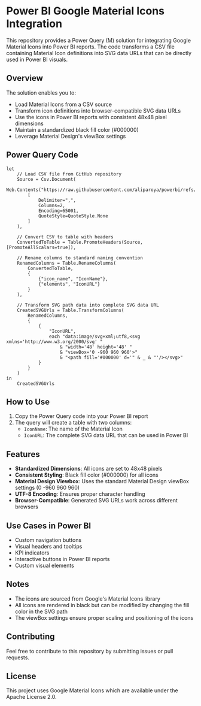 # Power BI Google Material Icons Integration

This repository provides a Power Query (M) solution for integrating Google Material Icons into Power BI reports. The code transforms a CSV file containing Material Icon definitions into SVG data URLs that can be directly used in Power BI visuals.

## Overview

The solution enables you to:
- Load Material Icons from a CSV source
- Transform icon definitions into browser-compatible SVG data URLs
- Use the icons in Power BI reports with consistent 48x48 pixel dimensions
- Maintain a standardized black fill color (#000000)
- Leverage Material Design's viewBox settings

## Power Query Code

```powerquery
let
    // Load CSV file from GitHub repository
    Source = Csv.Document(
        Web.Contents("https://raw.githubusercontent.com/aliparoya/powerbi/refs/heads/main/outlined_icons.csv"),
        [
            Delimiter=",", 
            Columns=2, 
            Encoding=65001, 
            QuoteStyle=QuoteStyle.None
        ]
    ),
    
    // Convert CSV to table with headers
    ConvertedToTable = Table.PromoteHeaders(Source, [PromoteAllScalars=true]),
    
    // Rename columns to standard naming convention
    RenamedColumns = Table.RenameColumns(
        ConvertedToTable,
        {
            {"icon_name", "IconName"}, 
            {"elements", "IconURL"}
        }
    ),
    
    // Transform SVG path data into complete SVG data URL
    CreatedSVGUrls = Table.TransformColumns(
        RenamedColumns, 
        {
            {
                "IconURL", 
                each "data:image/svg+xml;utf8,<svg xmlns='http://www.w3.org/2000/svg' " 
                    & "width='48' height='48' "
                    & "viewBox='0 -960 960 960'>"
                    & "<path fill='#000000' d='" & _ & "'/></svg>"
            }
        }
    )
in
    CreatedSVGUrls
```

## How to Use

1. Copy the Power Query code into your Power BI report
2. The query will create a table with two columns:
   - `IconName`: The name of the Material Icon
   - `IconURL`: The complete SVG data URL that can be used in Power BI

## Features

- **Standardized Dimensions**: All icons are set to 48x48 pixels
- **Consistent Styling**: Black fill color (#000000) for all icons
- **Material Design Viewbox**: Uses the standard Material Design viewBox settings (0 -960 960 960)
- **UTF-8 Encoding**: Ensures proper character handling
- **Browser-Compatible**: Generated SVG URLs work across different browsers

## Use Cases in Power BI

- Custom navigation buttons
- Visual headers and tooltips
- KPI indicators
- Interactive buttons in Power BI reports
- Custom visual elements

## Notes

- The icons are sourced from Google's Material Icons library
- All icons are rendered in black but can be modified by changing the fill color in the SVG path
- The viewBox settings ensure proper scaling and positioning of the icons

## Contributing

Feel free to contribute to this repository by submitting issues or pull requests.

## License

This project uses Google Material Icons which are available under the Apache License 2.0.
